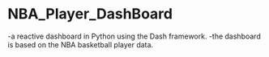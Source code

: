 # NBA_Player_DashBoard
-a reactive dashboard in Python using the Dash framework.
-the dashboard is based on the NBA basketball player data.
